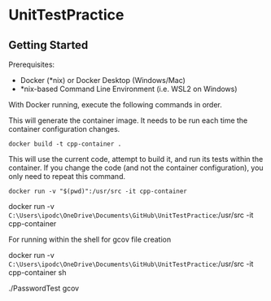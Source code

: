 # UnitTestPractice

## Getting Started

Prerequisites:
* Docker (\*nix) or Docker Desktop (Windows/Mac)
* \*nix-based Command Line Environment (i.e. WSL2 on Windows)

With Docker running, execute the following commands in order.

This will generate the container image. It needs to be run each time the
container configuration changes.

`docker build -t cpp-container .`

This will use the current code, attempt to build it, and run its tests
within the container. If you change the code (and not the container
configuration), you only need to repeat this command.

`docker run -v "$(pwd)":/usr/src -it cpp-container`

docker run -v `C:\Users\ipodc\OneDrive\Documents\GitHub\UnitTestPractice`:/usr/src -it cpp-container

For running within the shell for gcov file creation

docker run -v `C:\Users\ipodc\OneDrive\Documents\GitHub\UnitTestPractice`:/usr/src -it cpp-container sh

./PasswordTest gcov
